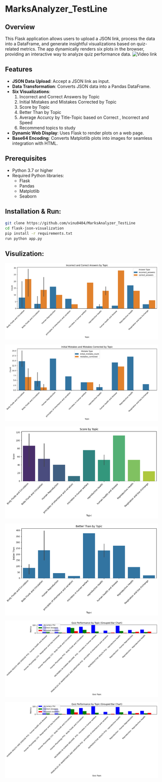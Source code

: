 # MarksAnalyzer_TestLine            

## Overview
This Flask application allows users to upload a JSON link, process the data into a DataFrame, and generate insightful visualizations based on quiz-related metrics. The app dynamically renders six plots in the browser, providing an interactive way to analyze quiz performance data.
![Video link]()

## Features
- **JSON Data Upload**: Accept a JSON link as input.
- **Data Transformation**: Converts JSON data into a Pandas DataFrame.
- **Six Visualizations**:
  1. Incorrect and Correct Answers by Topic
  2. Initial Mistakes and Mistakes Corrected by Topic
  3. Score by Topic
  4. Better Than by Topic
  5. Average Accurcy by Title-Topic based on Correct ,  Incorrect and Speed 
  6. Recommend topics to study
- **Dynamic Web Display**: Uses Flask to render plots on a web page.
- **Base64 Encoding**: Converts Matplotlib plots into images for seamless integration with HTML.

## Prerequisites
- Python 3.7 or higher
- Required Python libraries:
  - Flask
  - Pandas
  - Matplotlib
  - Seaborn
  
## Installation & Run:
   ```bash
   git clone https://github.com/vinu0404/MarksAnalyzer_TestLine
   cd flask-json-visualization
   pip install -r requirements.txt
   run python app.py

   ```
  
## Visulization:
![Incorrect and Correct Answers by Topic](images/1.png)

![Initial Mistakes and Mistakes Corrected by Topic](images/2.png)

![Score by Topic](images/3.png)

![Better Than by Topic](images/4.png)

![Average Accurcy by Title-Topic based on Correct ,  Incorrect and Speed ](images/5.png)

![Average Accurcy by Title-Topic based on Correct ,  Incorrect and Speed ](images\5.png)